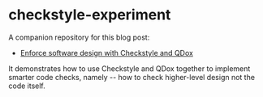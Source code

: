 # checkstyle-experiment

A companion repository for this blog post:

* [Enforce software design with Checkstyle and QDox](http://loki2302.me/2017/05/25/Enforce-software-design-with-Checkstyle-and-QDox/)

It demonstrates how to use Checkstyle and QDox together to implement smarter code checks, namely -- how to check higher-level design not the code itself.
